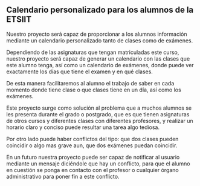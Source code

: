 ## Calendario personalizado para los alumnos de la ETSIIT

Nuestro proyecto será capaz de proporcionar a los alumnos información mediante un calendario personalizado tanto de clases como de exámenes.

Dependiendo de las asignaturas que tengan matriculadas este curso, nuestro proyecto será capaz de generar un calendario con las clases que este alumno tenga, así como un calendario de exámenes, donde puede ver exactamente los días que tiene el examen y en qué clases.

De esta manera facilitaremos al alumno el trabajo de saber en cada momento donde tiene clase o que clases tiene en un día, así como los exámenes.

Este proyecto surge como solución al problema que a muchos alumnos se les presenta durante el grado o postgrado, que es que tienen asignaturas de otros cursos y diferentes clases con diferentes profesores, y realizar un horario claro y conciso puede resultar una tarea algo tediosa.

Por otro lado puede haber conflictos del tipo: que dos clases pueden coincidir o algo mas grave aun, que dos exámenes puedan coincidir.

En un futuro nuestra proyecto puede ser capaz de notificar al usuario mediante un mensaje diciéndole que hay un conflicto, para que el alumno en cuestión se ponga en contacto con el profesor o cualquier órgano administrativo para poner fin a este conflicto.
